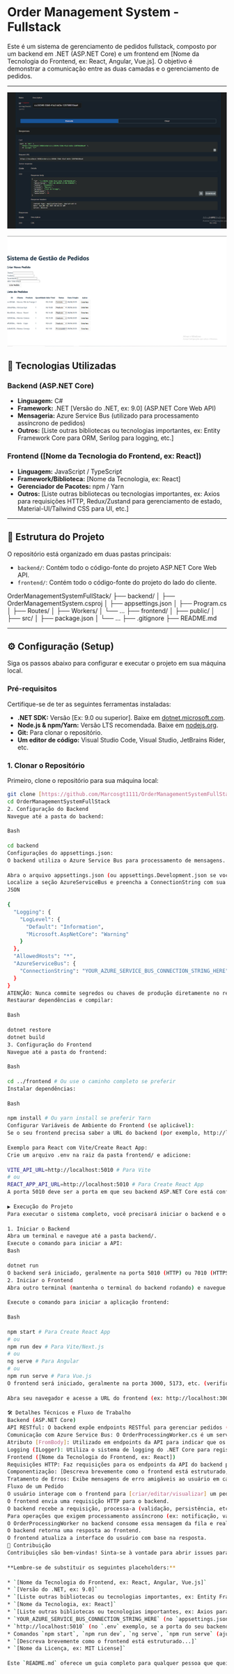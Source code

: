 # Order Management System - Fullstack

Este é um sistema de gerenciamento de pedidos fullstack, composto por um backend em .NET (ASP.NET Core) e um frontend em [Nome da Tecnologia do Frontend, ex: React, Angular, Vue.js]. O objetivo é demonstrar a comunicação entre as duas camadas e o gerenciamento de pedidos.

---

![foto1](https://raw.githubusercontent.com/Marcosgt1111/OrderManagementSystemFullStack/refs/heads/main/imagens/api_de_Orden_Get.png)


![foto2](https://raw.githubusercontent.com/Marcosgt1111/OrderManagementSystemFullStack/refs/heads/main/imagens/frontparte2.png)



## 🚀 Tecnologias Utilizadas

### Backend (ASP.NET Core)

* **Linguagem:** C#
* **Framework:** .NET [Versão do .NET, ex: 9.0] (ASP.NET Core Web API)
* **Mensageria:** Azure Service Bus (utilizado para processamento assíncrono de pedidos)
* **Outros:** [Liste outras bibliotecas ou tecnologias importantes, ex: Entity Framework Core para ORM, Serilog para logging, etc.]

### Frontend ([Nome da Tecnologia do Frontend, ex: React])

* **Linguagem:** JavaScript / TypeScript
* **Framework/Biblioteca:** [Nome da Tecnologia, ex: React]
* **Gerenciador de Pacotes:** npm / Yarn
* **Outros:** [Liste outras bibliotecas ou tecnologias importantes, ex: Axios para requisições HTTP, Redux/Zustand para gerenciamento de estado, Material-UI/Tailwind CSS para UI, etc.]

---

## 📁 Estrutura do Projeto

O repositório está organizado em duas pastas principais:

* `backend/`: Contém todo o código-fonte do projeto ASP.NET Core Web API.
* `frontend/`: Contém todo o código-fonte do projeto do lado do cliente.

OrderManagementSystemFullStack/
├── backend/
│   ├── OrderManagementSystem.csproj
│   ├── appsettings.json
│   ├── Program.cs
│   ├── Routes/
│   ├── Workers/
│   └── ...
├── frontend/
│   ├── public/
│   ├── src/
│   ├── package.json
│   └── ...
├── .gitignore
├── README.md


---

## ⚙️ Configuração (Setup)

Siga os passos abaixo para configurar e executar o projeto em sua máquina local.

### Pré-requisitos

Certifique-se de ter as seguintes ferramentas instaladas:

* **.NET SDK:** Versão [Ex: 9.0 ou superior]. Baixe em [dotnet.microsoft.com](https://dotnet.microsoft.com/download).
* **Node.js & npm/Yarn:** Versão LTS recomendada. Baixe em [nodejs.org](https://nodejs.org/en/download/).
* **Git:** Para clonar o repositório.
* **Um editor de código:** Visual Studio Code, Visual Studio, JetBrains Rider, etc.

### 1. Clonar o Repositório

Primeiro, clone o repositório para sua máquina local:

```bash
git clone [https://github.com/Marcosgt1111/OrderManagementSystemFullStack.git](https://github.com/Marcosgt1111/OrderManagementSystemFullStack.git)
cd OrderManagementSystemFullStack
2. Configuração do Backend
Navegue até a pasta do backend:

Bash

cd backend
Configurações do appsettings.json:
O backend utiliza o Azure Service Bus para processamento de mensagens. Você precisará configurar a string de conexão.

Abra o arquivo appsettings.json (ou appsettings.Development.json se você estiver usando este para configurações locais) no diretório backend/.
Localize a seção AzureServiceBus e preencha a ConnectionString com sua chave de acesso.
JSON

{
  "Logging": {
    "LogLevel": {
      "Default": "Information",
      "Microsoft.AspNetCore": "Warning"
    }
  },
  "AllowedHosts": "*",
  "AzureServiceBus": {
    "ConnectionString": "YOUR_AZURE_SERVICE_BUS_CONNECTION_STRING_HERE" // <-- SUBSTITUA ESTA LINHA
  }
}
ATENÇÃO: Nunca commite segredos ou chaves de produção diretamente no repositório. Para ambientes de produção, use variáveis de ambiente ou serviços de gerenciamento de segredos (Azure Key Vault, etc.). Para desenvolvimento, você pode usar User Secrets ou appsettings.Development.json ignorado pelo .gitignore.
Restaurar dependências e compilar:

Bash

dotnet restore
dotnet build
3. Configuração do Frontend
Navegue até a pasta do frontend:

Bash

cd ../frontend # Ou use o caminho completo se preferir
Instalar dependências:

Bash

npm install # Ou yarn install se preferir Yarn
Configurar Variáveis de Ambiente do Frontend (se aplicável):
Se o seu frontend precisa saber a URL do backend (por exemplo, http://localhost:5010), você pode precisar criar um arquivo de ambiente (como .env para React/Vite/Next.js) ou configurar no código.

Exemplo para React com Vite/Create React App:
Crie um arquivo .env na raiz da pasta frontend/ e adicione:

VITE_API_URL=http://localhost:5010 # Para Vite
# ou
REACT_APP_API_URL=http://localhost:5010 # Para Create React App
A porta 5010 deve ser a porta em que seu backend ASP.NET Core está configurado para rodar.

▶️ Execução do Projeto
Para executar o sistema completo, você precisará iniciar o backend e o frontend separadamente.

1. Iniciar o Backend
Abra um terminal e navegue até a pasta backend/.
Execute o comando para iniciar a API:
Bash

dotnet run
O backend será iniciado, geralmente na porta 5010 (HTTP) ou 7010 (HTTPS) por padrão (verifique o console para a URL exata).
2. Iniciar o Frontend
Abra outro terminal (mantenha o terminal do backend rodando) e navegue até a pasta frontend/.

Execute o comando para iniciar a aplicação frontend:

Bash

npm start # Para Create React App
# ou
npm run dev # Para Vite/Next.js
# ou
ng serve # Para Angular
# ou
npm run serve # Para Vue.js
O frontend será iniciado, geralmente na porta 3000, 5173, etc. (verifique o console para a URL exata).

Abra seu navegador e acesse a URL do frontend (ex: http://localhost:3000).

🛠️ Detalhes Técnicos e Fluxo de Trabalho
Backend (ASP.NET Core)
API RESTful: O backend expõe endpoints RESTful para gerenciar pedidos (criar, ler, atualizar, excluir).
Comunicação com Azure Service Bus: O OrderProcessingWorker.cs é um serviço de background que consome mensagens de uma fila do Azure Service Bus. Quando um pedido é criado/atualizado, uma mensagem é enviada para essa fila para processamento assíncrono, garantindo que operações demoradas não bloqueiem a resposta da API.
Atributo [FromBody]: Utilizado em endpoints da API para indicar que os dados do corpo da requisição HTTP devem ser desserializados para um objeto C#. (Este foi o erro CS0246 resolvido).
Logging (ILogger): Utiliza o sistema de logging do .NET Core para registrar informações, avisos e erros. O aviso CA2017 foi corrigido para garantir que as mensagens de log correspondam aos parâmetros fornecidos.
Frontend ([Nome da Tecnologia do Frontend, ex: React])
Requisições HTTP: Faz requisições para os endpoints da API do backend para interagir com os dados dos pedidos.
Componentização: [Descreva brevemente como o frontend está estruturado, ex: "o projeto é construído com componentes React reutilizáveis", "usa rotas para navegação entre páginas", "gerenciamento de estado com Context API/Redux/Zustand"].
Tratamento de Erros: Exibe mensagens de erro amigáveis ao usuário em caso de falha na comunicação com o backend (como o ERR_CONNECTION_REFUSED que foi resolvido).
Fluxo de um Pedido
O usuário interage com o frontend para [criar/editar/visualizar] um pedido.
O frontend envia uma requisição HTTP para o backend.
O backend recebe a requisição, processa-a (validação, persistência, etc.).
Para operações que exigem processamento assíncrono (ex: notificação, validação complexa), o backend envia uma mensagem para uma fila no Azure Service Bus.
O OrderProcessingWorker no backend consome essa mensagem da fila e realiza as ações necessárias em segundo plano.
O backend retorna uma resposta ao frontend.
O frontend atualiza a interface do usuário com base na resposta.
🤝 Contribuição
Contribuições são bem-vindas! Sinta-se à vontade para abrir issues para reportar bugs, sugerir melhorias ou enviar Pull Requests.

**Lembre-se de substituir os seguintes placeholders:**

* `[Nome da Tecnologia do Frontend, ex: React, Angular, Vue.js]`
* `[Versão do .NET, ex: 9.0]`
* `[Liste outras bibliotecas ou tecnologias importantes, ex: Entity Framework Core para ORM, Serilog para logging, etc.]`
* `[Nome da Tecnologia, ex: React]`
* `[Liste outras bibliotecas ou tecnologias importantes, ex: Axios para requisições HTTP, Redux/Zustand para gerenciamento de estado, Material-UI/Tailwind CSS para UI, etc.]`
* `YOUR_AZURE_SERVICE_BUS_CONNECTION_STRING_HERE` (no `appsettings.json` exemplo)
* `http://localhost:5010` (no `.env` exemplo, se a porta do seu backend for diferente)
* Comandos `npm start`, `npm run dev`, `ng serve`, `npm run serve` (ajuste para o seu frontend específico)
* `[Descreva brevemente como o frontend está estruturado...]`
* `[Nome da Licença, ex: MIT License]`

Este `README.md` oferece um guia completo para qualquer pessoa que queira entender
